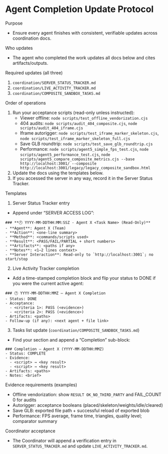 # Agent Completion Update Protocol

Purpose
- Ensure every agent finishes with consistent, verifiable updates across coordination docs.

Who updates
- The agent who completed the work updates all docs below and cites artifacts/outputs.

Required updates (all three)
1) `coordination/SERVER_STATUS_TRACKER.md`
2) `coordination/LIVE_ACTIVITY_TRACKER.md`
3) `coordination/COMPOSITE_SANDBOX_TASKS.md`

Order of operations
1. Run your acceptance scripts (read-only unless instructed):
   - Viewer offline: `node scripts/test_offline_vendorization.cjs`
   - 404 audits: `node scripts/audit_404_composite.cjs`, `node scripts/audit_404_iframe.cjs`
   - Iframe autorigger: `node scripts/test_iframe_marker_skeleton.cjs`, `node scripts/test_iframe_marker_skeleton_full.cjs`
   - Save GLB roundtrip: `node scripts/test_save_glb_roundtrip.cjs`
   - Performance: `node scripts/agent5_simple_fps_test.cjs`, `node scripts/agent5_performance_test.cjs`, `node scripts/agent5_compare_composite_metrics.cjs --base http://localhost:3001/ --composite http://localhost:3001/legacy/legacy_composite_sandbox.html`
2. Update the docs using the templates below.
3. If you accessed the server in any way, record it in the Server Status Tracker.

Templates

1) Server Status Tracker entry
- Append under “SERVER ACCESS LOG”:

```
### **🕐 YYYY-MM-DDTHH:MM:SSZ - Agent X <Task Name> (Read-Only)**
- **Agent**: Agent X (Team)
- **Action**: <one-line summary>
- **Method**: <commands/scripts used>
- **Result**: <PASS/FAIL/PARTIAL + short numbers>
- **Artifacts**: <paths if any>
- **Notes**: <1–2 lines context>
- **Server Interaction**: Read-only to `http://localhost:3001`; no start/stop
```

2) Live Activity Tracker completion
- Add a time-stamped completion block and flip your status to DONE if you were the current active agent:

```
### 🕐 YYYY-MM-DDTHH:MMZ – Agent X Completion
- Status: DONE
- Acceptance:
  - <criteria 1>: PASS (<evidence>)
  - <criteria 2>: PASS (<evidence>)
- Artifacts: <paths>
- Follow-up (if any): <next agent + file link>
```

3) Tasks list update (`coordination/COMPOSITE_SANDBOX_TASKS.md`)
- Find your section and append a “Completion” sub-block:

```
### Completion – Agent X (YYYY-MM-DDTHH:MMZ)
- Status: COMPLETE
- Evidence:
  - <script> → <key result>
  - <script> → <key result>
- Artifacts: <paths>
- Notes: <brief>
```

Evidence requirements (examples)
- Offline vendorization: show `RESULT OK_NO_THIRD_PARTY` and FAIL_COUNT 0 for audits
- Autorigger: acceptance booleans (placed/skeleton/weights/idle/cleared)
- Save GLB: exported file path + successful reload of exported blob
- Performance: FPS average, frame time, triangles, quality level; comparator summary

Coordinator acceptance
- The Coordinator will append a verification entry in `SERVER_STATUS_TRACKER.md` and update `LIVE_ACTIVITY_TRACKER.md`.


